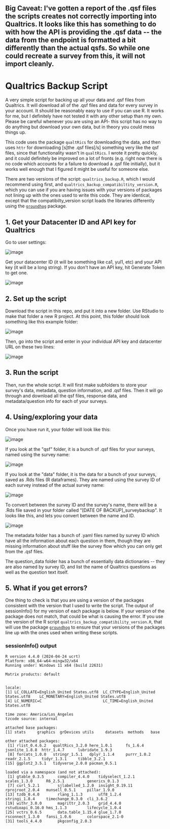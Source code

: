 ## Big Caveat: I've gotten a report of the .qsf files the scripts creates not correctly importing into Qualtrics. It looks like this has something to do with how the API is providing the .qsf data -- the data from the endpoint is formatted a bit differently than the actual qsfs. So while one could recreate a survey from this, it will not import cleanly. 

# Qualtrics Backup Script
A very simple script for backing up all your data and .qsf files from Qualtrics. It will download all of the .qsf files and data for every survey in your account. It should be reasonably easy to use if you can use R. It works for me, but I definitely have not tested it with any other setup than my own. Please be careful whenever you are using an API- this script has no way to do anything but download your own data, but in theory you could mess things up. 

This code uses the package `qualtRics` for downloading the data, and then uses `httr` for downloading [s]the .qsf files[/s] something very like the qsf files, since that functionality wasn't in `qualtRics`. I wrote it pretty quickly, and it could definitely be improved on a lot of fronts (e.g. right now there is no code which accounts for a failure to download a .qsf file initially), but it works well enough that I figured it might be useful for someone else. 

There are two versions of the script: `qualtrics_backup.R`, which I would recommend using first, and `qualtrics_backup_compatibiltity_version.R`, which you can use if you are having issues with your versions of packages not lining up with the ones used to write this code. They are identical, except that the compatibilty_version script loads the libraries differently using the [`groundhog`](https://groundhogr.com/) package.


## 1. Get your Datacenter ID and API key for Qualtrics
Go to user settings:

![image](https://github.com/whryan/qualtrics_backup/assets/8107009/eadd37bb-ad18-44f1-a617-00481149123d)

Get your datacenter ID (it will be something like ca1, yul1, etc) and your API key (it will be a long string). If you don't have an API key, hit Generate Token to get one.

![image](https://github.com/whryan/qualtrics_backup/assets/8107009/6475fa1d-bfcc-4388-aa34-1e7be8fabf6d)

## 2. Set up the script
Download the script in this repo, and put it into a new folder. Use RStudio to make that folder a new R project. At this point, this folder should look something like this example folder:

![image](https://github.com/whryan/qualtrics_backup/assets/8107009/366a5716-bf0f-44b0-803a-7f27ebcdef93)


Then, go into the script and enter in your individual API key and datacenter URL on these two lines:

![image](https://github.com/whryan/qualtrics_backup/assets/8107009/92e7812e-a384-42c2-9baf-5bc5679e6976)

## 3. Run the script
Then, run the whole script. It will first make subfolders to store your survey's data, metadata, question information, and .qsf files. Then it will go through and download all the qsf files, response data, and metadata/question info for each of your surveys. 

## 4. Using/exploring your data
Once you have run it, your folder will look like this:

![image](https://github.com/whryan/qualtrics_backup/assets/8107009/72d787a2-747f-41e6-b639-956c4fe69b47)

If you look at the "qsf" folder, it is a bunch of .qsf files for your surveys, named using the survey name:

![image](https://github.com/whryan/qualtrics_backup/assets/8107009/a813d8bd-2885-42cc-9354-fb890fe6b2f2)

If you look at the "data" folder, it is the data for a bunch of your surveys, saved as .Rds files (R dataframes). They are named using the survey ID of each survey instead of the actual survey name:

![image](https://github.com/whryan/qualtrics_backup/assets/8107009/7bbba1df-7238-4fb8-a8cf-8cb378c45fa5)

To convert between the survey ID and the survey's name, there will be a .Rds file saved in your folder called "[DATE OF BACKUP]_surveybackup". It looks like this, and lets you convert between the name and ID. 

![image](https://github.com/whryan/qualtrics_backup/assets/8107009/eaa83991-8ca1-4868-9e6d-0808ddd5850f)


The metadata folder has a bunch of .yaml files named by survey ID which have all the information about each question in them, though they are missing information about stuff like the survey flow which you can only get from the .qsf files. 

The question_data folder has a bunch of essentially data dictionaries -- they are also named by survey ID, and list the name of Qualtrics questions as well as the question text itself. 


## 5. What if you get errors? 
One thing to check is that you are using a version of the packages consistent with the version that I used to write the script. The output of sessionInfo() for my version of each package is below. If your version of the package does not match, that could be what is causing the error. If you use the version of the R script `qualtrics_backup_compatibility_version.R`, that will use the package [`groundhog`](https://groundhogr.com/) to ensure that your versions of the packages line up with the ones used when writing these scripts.


### sessionInfo() output
```
R version 4.4.0 (2024-04-24 ucrt)
Platform: x86_64-w64-mingw32/x64
Running under: Windows 11 x64 (build 22631)

Matrix products: default


locale:
[1] LC_COLLATE=English_United States.utf8  LC_CTYPE=English_United States.utf8    LC_MONETARY=English_United States.utf8
[4] LC_NUMERIC=C                           LC_TIME=English_United States.utf8    

time zone: America/Los_Angeles
tzcode source: internal

attached base packages:
[1] stats     graphics  grDevices utils     datasets  methods   base     

other attached packages:
 [1] rlist_0.4.6.2   qualtRics_3.2.0 here_1.0.1      fs_1.6.4        jsonlite_1.8.8  httr_1.4.7      lubridate_1.9.3
 [8] forcats_1.0.0   stringr_1.5.1   dplyr_1.1.4     purrr_1.0.2     readr_2.1.5     tidyr_1.3.1     tibble_3.2.1   
[15] ggplot2_3.5.1   tidyverse_2.0.0 pacman_0.5.1   

loaded via a namespace (and not attached):
 [1] gtable_0.3.5      compiler_4.4.0    tidyselect_1.2.1  scales_1.3.0      R6_2.5.1          generics_0.1.3   
 [7] curl_5.2.1        sjlabelled_1.2.0  insight_0.19.11   rprojroot_2.0.4   munsell_0.5.1     pillar_1.9.0     
[13] tzdb_0.4.0        rlang_1.1.3       utf8_1.2.4        stringi_1.8.4     timechange_0.3.0  cli_3.6.2        
[19] withr_3.0.0       magrittr_2.0.3    grid_4.4.0        rstudioapi_0.16.0 hms_1.1.3         lifecycle_1.0.4  
[25] vctrs_0.6.5       data.table_1.15.4 glue_1.7.0        rsconnect_1.3.0   fansi_1.0.6       colorspace_2.1-0 
[31] tools_4.4.0       pkgconfig_2.0.3

```

